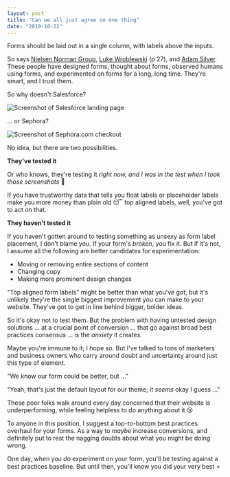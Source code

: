 ```yaml
---
layout: post
title: "Can we all just agree on one thing"
date: "2019-10-22"
---
```


Forms should be laid out in a single column, with labels above the inputs.

So says [Nielsen Norman Group](https://www.nngroup.com/articles/web-form-design/), [Luke Wroblewski](https://static.lukew.com/webforms_lukew.pdf) (p 27), and [Adam Silver](https://adamsilver.io/articles/form-design-from-zero-to-hero-all-in-one-blog-post/). These people have designed forms, thought about forms, observed humans using forms, and experimented on forms for a long, long time. They're smart, and I trust them.

So why doesn't Salesforce?

![Screenshot of Salesforce landing page](/images/Salesforce-LP-1024x587.png)

... or Sephora?

![Screenshot of Sephora.com checkout](/images/Sephora-checkout-1024x704.png)

No idea, but there are two possibilities.

**They've tested it**

Or who knows, they're testing it _right now, and I was in the test when I took those screenshots_ 🤯

If you have trustworthy data that tells you float labels or placeholder labels make you more money than plain old 😴 top aligned labels, well, you've got to act on that.

**They haven't tested it**

If you haven't gotten around to testing something as unsexy as form label placement, I don't blame you. If your form's _broken_, you fix it. But if it's not, I assume all the following are better candidates for experimentation:

- Moving or removing entire sections of content
- Changing copy
- Making more prominent design changes

"Top aligned form labels" might be better than what you've got, but it's unlikely they're the single biggest improvement you can make to your website. They've got to get in line behind bigger, bolder ideas.

So it's okay not to test them. But the problem with having untested design solutions ... at a crucial point of conversion ... that go against broad best practices consensus ... is the _anxiety_ it creates.

Maybe you're immune to it; I hope so. But I've talked to tons of marketers and business owners who carry around doubt and uncertainty around just this type of element.

"We know our form could be better, but ..."

"Yeah, that's just the default layout for our theme; it _seems_ okay I guess ..."

These poor folks walk around every day concerned that their website is underperforming, while feeling helpless to do anything about it 😢

To anyone in this position, I suggest a top-to-bottom best practices overhaul for your forms. As a way to _maybe_ increase conversions, and definitely put to rest the nagging doubts about what you might be doing wrong.

One day, when you _do_ experiment on your form, you'll be testing against a best practices baseline. But until then, you'll know you did your very best ⭐️
